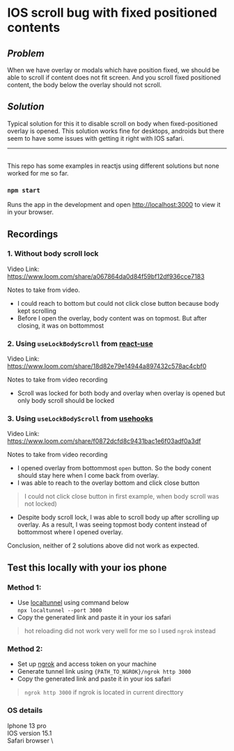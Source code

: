 # IOS scroll bug with fixed positioned contents

## _Problem_

When we have overlay or modals which have position fixed, we should be able to scroll if content does not fit screen. And you scroll fixed positioned content, the body below the overlay should not scroll.

## _Solution_

Typical solution for this it to disable scroll on body when fixed-positioned overlay is opened. This solution works fine for desktops, androids but there seem to have some issues with getting it right with IOS safari.

---

\
This repo has some examples in reactjs using different solutions but none worked for me so far.

### `npm start`

Runs the app in the development and open [http://localhost:3000](http://localhost:3000) to view it in your browser.

## Recordings

### 1. Without body scroll lock

Video Link: https://www.loom.com/share/a067864da0d84f59bf12df936cce7183

Notes to take from video.
- I could reach to bottom but could not click close button because body kept scrolling
- Before I open the overlay, body content was on topmost. But after closing, it was on bottommost

### 2. Using `useLockBodyScroll` from [react-use](https://github.com/streamich/react-use)

Video Link: https://www.loom.com/share/18d82e79e14944a897432c578ac4cbf0

Notes to take from video recording
- Scroll was locked for both body and overlay when overlay is opened but only body scroll should be locked

### 3. Using `useLockBodyScroll` from [usehooks](https://usehooks.com/)

Video Link: https://www.loom.com/share/f0872dcfd8c9431bac1e6f03adf0a3df

Notes to take from video recording
- I opened overlay from bottommost `open` button. So the body conent should stay here when I come back from overlay.
- I was able to reach to the overlay bottom and click close button 
> I could not click close button in first example, when body scroll was not locked)
- Despite body scroll lock, I was able to scroll body up after scrolling up overlay. As a result, I was seeing topmost body content instead of bottommost where I opened overlay.

Conclusion, neither of 2 solutions above did not work as expected. 

## Test this locally with your ios phone

### Method 1:

- Use [localtunnel](https://www.npmjs.com/package/localtunnel) using command below \
  `npx localtunnel --port 3000`
- Copy the generated link and paste it in your ios safari

> hot reloading did not work very well for me so I used `ngrok` instead

### Method 2:

- Set up [ngrok](https://ngrok.com/) and access token on your machine
- Generate tunnel link using `{PATH_TO_NGROK}/ngrok http 3000`
- Copy the generated link and paste it in your ios safari

> `ngrok http 3000` if ngrok is located in current directtory



### OS details
Iphone 13 pro \
IOS version 15.1 \
Safari browser \
